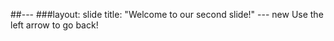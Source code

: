    ##---
   ###layout: slide
   title: "Welcome to our second slide!"
	---
	new
Use the left arrow to go back!
